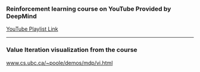 ### Reinforcement learning course on YouTube Provided by DeepMind
[YouTube Playlist Link](https://www.youtube.com/playlist?list=PLqYmG7hTraZDM-OYHWgPebj2MfCFzFObQ)

____

### Value Iteration visualization from the course
www.cs.ubc.ca/~poole/demos/mdp/vi.html
